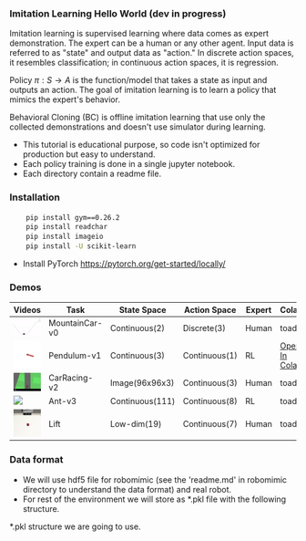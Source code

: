 ### Imitation Learning Hello World (dev in progress)

Imitation learning is supervised learning where data comes as expert demonstration. The expert can be a human or any other agent. Input data is referred to as "state" and output data as "action." In discrete action spaces, it resembles classification; in continuous action spaces, it is regression.

Policy $\pi: S \rightarrow A$ is the function/model that takes a state as input and outputs an action. The goal of imitation learning is to learn a policy that mimics the expert's behavior.

Behavioral Cloning (BC) is offline imitation learning that use only the collected demonstrations and doesn't use simulator during learning. 

* This tutorial is educational purpose, so code isn't optimized for production but easy to understand. 
* Each policy training is done in a single jupyter notebook.
* Each directory contain a readme file.


<!-- We will walk through following experiments. 
|  Env   |   Task       |  State Space |  Action Space  |  Expert  |  Colab  |
|--------|--------------|--------------|----------------|----------|---------|
| Gym    | Mountain Car | Continuous(2)   | Discrete(3)       | Human    | toadd |
| Gym    | Pendulum     | Continuous(3)   | Continuous(1)     | RL       | toadd |
| Gym    | Car Racing   | Image(96x96x3)   | Continuous(3)     | Human    | toadd  |
| MuJoCo | Ant          | Continuous(111)   | Continuous(8)     | RL       | toadd   |
| Robomimic | Lift      | Low-dim(19)   | Continuous(7)     | Human    | toadd   |
 -->



<!-- | MuJoCo | HalfCheetah  | Continuous(17)   | Continuous(6)     | RL       | train   | -->
<!-- | MuJoCo | Humanoid  | Continuous(376)   | Continuous(17)     | RL       | train   | -->
<!-- | Sawyer | Block        | Image,Low-dim   | Continuous     | Human    | train   | -->  


### Installation
```bash
    pip install gym==0.26.2
    pip install readchar
    pip install imageio
    pip install -U scikit-learn
```
* Install PyTorch https://pytorch.org/get-started/locally/

### Demos
  
<!--  
| Videos | Task          | State Space    | Action Space  | Expert | Colab |
|--------|---------------|----------------|---------------|--------|-------|
|  ![Mountain Car](media/mc.gif) | MountainCar-v0 | Continuous(2)  | Discrete(3)   | Human  | toadd |
|  ![Pendulum](media/pendulum.gif)    | Pendulum-v1     | Continuous(3)  | Continuous(1) | RL     | toadd |
| ![CarRacing](media/carracing.gif) | CarRacing-v2   | Image(96x96x3) | Continuous(3) | Human  | toadd |
|     ![Ant](media/ant.gif)    | Ant-v3          | Continuous(111)| Continuous(8) | RL     | toadd |
|      ![Robosuite Lift](media/lift.gif)                              | Lift         | Low-dim(19)   | Continuous(7) | Human  | toadd | -->


| Videos | Task | State Space | Action Space | Expert | Colab |
|--------|------|-------------|--------------|--------|-------|
| <img src="media/mc.gif" width="150"/> | MountainCar-v0 | Continuous(2) | Discrete(3) | Human | toadd |
| <img src="media/pendulum.gif" width="150"/> | Pendulum-v1 | Continuous(3) | Continuous(1) | RL | [Open In Colab](https://colab.research.google.com/github/AssistiveRoboticsUNH/bc_tutorial/blob/main/pendulum/bc_pendulum_torch.ipynb) |
| <img src="media/carracing.gif" width="150"/> | CarRacing-v2 | Image(96x96x3) | Continuous(3) | Human | toadd |
| <img src="media/ant.gif" width="150"/> | Ant-v3 | Continuous(111) | Continuous(8) | RL | toadd |
| <img src="media/lift.gif" width="150"/> | Lift | Low-dim(19) | Continuous(7) | Human | toadd |



### Data format
* We will use hdf5 file for robomimic (see the 'readme.md' in robomimic directory to understand the data format) and real robot.
* For rest of the environment we will store as *.pkl file with the following structure.

*.pkl structure we are going to use.
